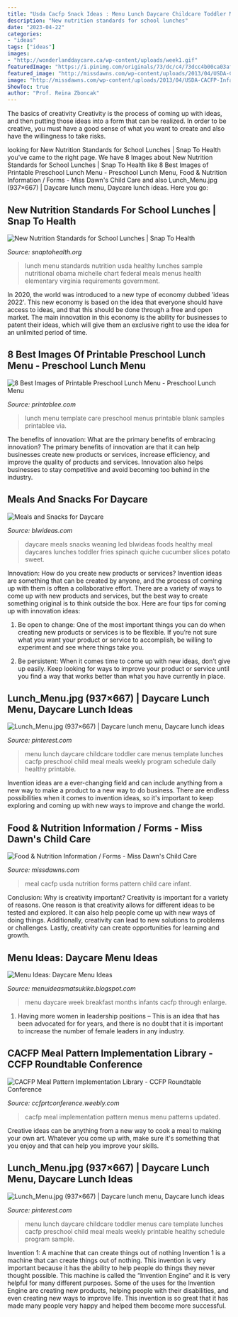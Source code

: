 ```yaml
---
title: "Usda Cacfp Snack Ideas : Menu Lunch Daycare Childcare Toddler Menus Care Template Lunches Cacfp Preschool Child Meal Meals Weekly Printable Healthy Schedule Program Sample"
description: "New nutrition standards for school lunches"
date: "2023-04-22"
categories:
- "ideas"
tags: ["ideas"]
images:
- "http://wonderlanddaycare.ca/wp-content/uploads/week1.gif"
featuredImage: "https://i.pinimg.com/originals/73/dc/c4/73dcc4b00ca03af4c37fcf1fa3ebf81f.jpg"
featured_image: "http://missdawns.com/wp-content/uploads/2013/04/USDA-CACFP-Infant-Meal-Pattern-1-791x10242.jpg"
image: "http://missdawns.com/wp-content/uploads/2013/04/USDA-CACFP-Infant-Meal-Pattern-1-791x10242.jpg"
ShowToc: true
author: "Prof. Reina Zboncak"
---
```



The basics of creativity
Creativity is the process of coming up with ideas, and then putting those ideas into a form that can be realized. In order to be creative, you must have a good sense of what you want to create and also have the willingness to take risks.

	

		
looking for New Nutrition Standards for School Lunches | Snap To Health you've came to the right page. We have 8 Images about New Nutrition Standards for School Lunches | Snap To Health like 8 Best Images of Printable Preschool Lunch Menu - Preschool Lunch Menu, Food &amp; Nutrition Information / Forms - Miss Dawn&#039;s Child Care and also Lunch_Menu.jpg (937×667) | Daycare lunch menu, Daycare lunch ideas. Here you go:
		
    
## New Nutrition Standards For School Lunches | Snap To Health

<img loading=lazy src="https://www.snaptohealth.org/wp-content/uploads/2012/02/school-lunch-menu.jpg" onerror="this.onerror=null;this.src='https://tse1.mm.bing.net/th?id=OIP.KaOCeqJiuRwfXcly95LhXgHaFE&amp;pid=15.1';" alt="New Nutrition Standards for School Lunches | Snap To Health">

_Source: snaptohealth.org_

>lunch menu standards nutrition usda healthy lunches sample nutritional obama michelle chart federal meals menus health elementary virginia requirements government. 

	

In 2020, the world was introduced to a new type of economy dubbed 'ideas 2022'. This new economy is based on the idea that everyone should have access to ideas, and that this should be done through a free and open market. The main innovation in this economy is the ability for businesses to patent their ideas, which will give them an exclusive right to use the idea for an unlimited period of time.

    
## 8 Best Images Of Printable Preschool Lunch Menu - Preschool Lunch Menu

<img loading=lazy src="http://www.printablee.com/postpic/2010/01/day-care-lunch-menu-template_100679.png" onerror="this.onerror=null;this.src='https://tse2.mm.bing.net/th?id=OIP.CKkvEPCtC6-vf9iYiFhjPwHaE8&amp;pid=15.1';" alt="8 Best Images of Printable Preschool Lunch Menu - Preschool Lunch Menu">

_Source: printablee.com_

>lunch menu template care preschool menus printable blank samples printablee via. 

	

The benefits of innovation: What are the primary benefits of embracing innovation?
The primary benefits of innovation are that it can help businesses create new products or services, increase efficiency, and improve the quality of products and services. Innovation also helps businesses to stay competitive and avoid becoming too behind in the industry.

    
## Meals And Snacks For Daycare

<img loading=lazy src="http://www.blwideas.com/wp-content/uploads/2014/10/meals-for-daycare.png" onerror="this.onerror=null;this.src='https://tse3.mm.bing.net/th?id=OIP.qZ9JcLl3uRWXX4UpOByAOAHaFj&amp;pid=15.1';" alt="Meals and Snacks for Daycare">

_Source: blwideas.com_

>daycare meals snacks weaning led blwideas foods healthy meal daycares lunches toddler fries spinach quiche cucumber slices potato sweet. 

	

Innovation: How do you create new products or services?
Invention ideas are something that can be created by anyone, and the process of coming up with them is often a collaborative effort. There are a variety of ways to come up with new products and services, but the best way to create something original is to think outside the box. Here are four tips for coming up with innovation ideas:
1. Be open to change: One of the most important things you can do when creating new products or services is to be flexible. If you’re not sure what you want your product or service to accomplish, be willing to experiment and see where things take you.

2. Be persistent: When it comes time to come up with new ideas, don’t give up easily. Keep looking for ways to improve your product or service until you find a way that works better than what you have currently in place.

    
## Lunch_Menu.jpg (937×667) | Daycare Lunch Menu, Daycare Lunch Ideas

<img loading=lazy src="https://i.pinimg.com/736x/73/dc/c4/73dcc4b00ca03af4c37fcf1fa3ebf81f--food-program-meals-daycare-daycare-meals.jpg" onerror="this.onerror=null;this.src='https://tse3.mm.bing.net/th?id=OIP.1N0kFfIQmGfsoOm_KmEJIgHaFQ&amp;pid=15.1';" alt="Lunch_Menu.jpg (937×667) | Daycare lunch menu, Daycare lunch ideas">

_Source: pinterest.com_

>menu lunch daycare childcare toddler care menus template lunches cacfp preschool child meal meals weekly program schedule daily healthy printable. 

	

Invention ideas are a ever-changing field and can include anything from a new way to make a product to a new way to do business. There are endless possibilities when it comes to invention ideas, so it's important to keep exploring and coming up with new ways to improve and change the world.

    
## Food &amp; Nutrition Information / Forms - Miss Dawn&#039;s Child Care

<img loading=lazy src="http://missdawns.com/wp-content/uploads/2013/04/USDA-CACFP-Infant-Meal-Pattern-1-791x10242.jpg" onerror="this.onerror=null;this.src='https://tse2.mm.bing.net/th?id=OIP.ZV82Ut97XaEiJLwffW3cugHaFv&amp;pid=15.1';" alt="Food &amp; Nutrition Information / Forms - Miss Dawn&#039;s Child Care">

_Source: missdawns.com_

>meal cacfp usda nutrition forms pattern child care infant. 

	

Conclusion: Why is creativity important?
Creativity is important for a variety of reasons. One reason is that creativity allows for different ideas to be tested and explored. It can also help people come up with new ways of doing things. Additionally, creativity can lead to new solutions to problems or challenges. Lastly, creativity can create opportunities for learning and growth.

    
## Menu Ideas: Daycare Menu Ideas

<img loading=lazy src="http://wonderlanddaycare.ca/wp-content/uploads/week1.gif" onerror="this.onerror=null;this.src='https://tse3.mm.bing.net/th?id=OIP.8j1BhkOzskynV49-hwXFlgHaFD&amp;pid=15.1';" alt="Menu Ideas: Daycare Menu Ideas">

_Source: menuideasmatsukike.blogspot.com_

>menu daycare week breakfast months infants cacfp through enlarge. 

	

1. Having more women in leadership positions – This is an idea that has been advocated for for years, and there is no doubt that it is important to increase the number of female leaders in any industry.

    
## CACFP Meal Pattern Implementation Library - CCFP Roundtable Conference

<img loading=lazy src="http://ccfprtconference.weebly.com/uploads/7/9/9/8/7998708/editor/cacfp-menus-4.png?1504053456" onerror="this.onerror=null;this.src='https://tse4.mm.bing.net/th?id=OIP.hSx6Nlzz6dCx8GoVmJLA8AHaFx&amp;pid=15.1';" alt="CACFP Meal Pattern Implementation Library - CCFP Roundtable Conference">

_Source: ccfprtconference.weebly.com_

>cacfp meal implementation pattern menus menu patterns updated. 

	

Creative ideas can be anything from a new way to cook a meal to making your own art. Whatever you come up with, make sure it's something that you enjoy and that can help you improve your skills.

    
## Lunch_Menu.jpg (937×667) | Daycare Lunch Menu, Daycare Lunch Ideas

<img loading=lazy src="https://i.pinimg.com/originals/73/dc/c4/73dcc4b00ca03af4c37fcf1fa3ebf81f.jpg" onerror="this.onerror=null;this.src='https://tse1.mm.bing.net/th?id=OIP.MM_YkEUnIGReEfhA6C5PxgHaFR&amp;pid=15.1';" alt="Lunch_Menu.jpg (937×667) | Daycare lunch menu, Daycare lunch ideas">

_Source: pinterest.com_

>menu lunch daycare childcare toddler menus care template lunches cacfp preschool child meal meals weekly printable healthy schedule program sample. 

	

Invention 1: A machine that can create things out of nothing
Invention 1 is a machine that can create things out of nothing. This invention is very important because it has the ability to help people do things they never thought possible. This machine is called the “Invention Engine” and it is very helpful for many different purposes. Some of the uses for the Invention Engine are creating new products, helping people with their disabilities, and even creating new ways to improve life. This invention is so great that it has made many people very happy and helped them become more successful.

